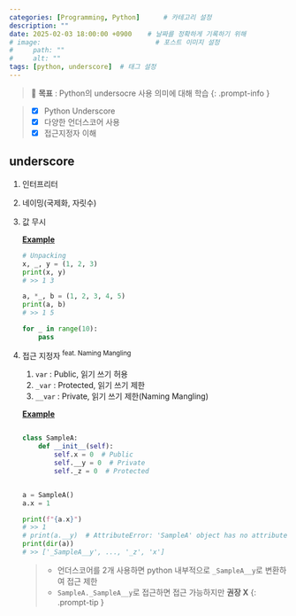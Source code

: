 ```yaml
---
categories: [Programming, Python]      # 카테고리 설정
description: ""
date: 2025-02-03 18:00:00 +0900    # 날짜를 정확하게 기록하기 위해
# image:                             # 포스트 이미지 설정
#     path: ""
#     alt: ""
tags: [python, underscore]  # 태그 설정
---
```


> 📌 **목표** : Python의 undersocre 사용 의미에 대해 학습
{: .prompt-info }

> - [x] Python Underscore
> - [x] 다양한 언더스코어 사용
> - [x] 접근지정자 이해

## underscore
1. 인터프리터
2. 네이밍(국제화, 자릿수)
3. 값 무시

    **<u>Example</u>**
    ```python
    # Unpacking
    x, _, y = (1, 2, 3)
    print(x, y)
    # >> 1 3
    
    a, *_, b = (1, 2, 3, 4, 5)
    print(a, b)
    # >> 1 5

    for _ in range(10):
        pass
    ```

4. 접근 지정자 <sup>feat. Naming Mangling</sup>
    1. `var` : Public, 읽기 쓰기 허용
    2. `_var` : Protected, 읽기 쓰기 제한
    3. `__var` : Private, 읽기 쓰기 제한(Naming Mangling)

    **<u>Example</u>**
    ```python
    
    class SampleA:
        def __init__(self):
            self.x = 0  # Public
            self.__y = 0  # Private
            self._z = 0  # Protected


    a = SampleA()
    a.x = 1

    print(f"{a.x}")
    # >> 1
    # print(a.__y)  # AttributeError: 'SampleA' object has no attribute '__y'
    print(dir(a))
    # >> ['_SampleA__y', ..., '_z', 'x']
    ``` 
    
    >  - 언더스코어를 2개 사용하면 python 내부적으로 `_SampleA__y`로 변환하여 접근 제한
    >  - `SampleA._SampleA__y`로 접근하면 접근 가능하지만 **권장 X**
    {: .prompt-tip }